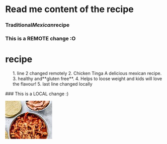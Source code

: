 
# Read me content of the recipe

### Traditional***Mexican***recipe

### This is a REMOTE change :O
# recipe 
<ol>
1. line 2 changed remotely
2. Chicken Tinga A delicious mexican recipe.
3. healthy and**gluten free**.
4. Helps to loose weight and kids will love the flavour!
5. last line changed locally
</ol> 
### This is a LOCAL change :)

![recipe tinga](recipe.jpg)


